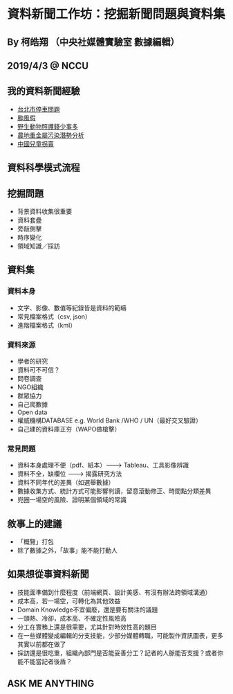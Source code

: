 # 資料新聞工作坊：挖掘新聞問題與資料集
## By 柯皓翔 （中央社媒體實驗室 數據編輯）
## 2019/4/3 @ NCCU

## 我的資料新聞經驗
- [台北市停車問題](https://udn.com/upf/newmedia/2015_data/20150818_parking2_001/index.html)
- [颱風假](https://udn.com/upf/newmedia/2015_data/20150930_udntyphoon/udntyphoon/index.html)
- [野生動物照護錢少事多](https://www.agriharvest.tw/theme_data.php?theme=article&sub_theme=article&id=374)
- [農地重金屬污染潛勢分析](https://d4sg.org/farmland-pollution/)
- [中國兒童拐賣](https://mp.weixin.qq.com/s/cm1kkdiSFoGW4CsLIyNjfw)

## 資料科學模式流程


## 挖掘問題
- 背景資料收集很重要
- 資料套疊
- 旁敲側擊
- 時序變化
- 領域知識／採訪


## 資料集
### 資料本身
- 文字、影像、數值等紀錄皆是資料的範疇
- 常見檔案格式（csv, json）
- 進階檔案格式（kml）

### 資料來源
- 學者的研究
- 資料可不可信？
- 問卷調查
- NGO組織
- 群眾協力
- 自己爬數據
- Open data
- 權威機構DATABASE e.g. World Bank /WHO / UN（最好交叉驗證）
- 自己建的資料庫正夯（WAPO做槍擊）

### 常見問題
- 資料本身處理不便（pdf、紙本）---> Tableau、工具影像辨識
- 資料不全，缺欄位 ---> 揭露研究方法
- 資料不同年代的差異（如選舉數據）
- 數據收集方式、統計方式可能影響判讀，留意滾動修正、時間點分類差異
- 兜圈一場空的風險、證明某個領域的常識


## 敘事上的建議
- 「概覽」打包
- 除了數據之外，「故事」能不能打動人


## 如果想從事資料新聞
- 技能面準備到什麼程度（前端網頁、設計美感、有沒有辦法跨領域溝通）
- 成本高，若一場空，可轉化為其他效益
- Domain Knowledge不宜偏廢，還是要有關注的議題
- 一頭熱、冷卻，成本高、不確定性風險高
- 分工在實務上還是很需要，尤其針對時效性高的題目
- 在一些媒體變成編輯的分支技能，少部分媒體轉職，可能製作資訊圖表，更多其實以前都在做了
- 採訪還是很吃重，組織內部門是否能妥善分工？記者的人脈能否支援？或者你能不能當記者後盾？


## ASK ME ANYTHING
